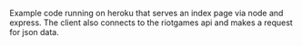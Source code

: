 Example code running on heroku that serves an index page via node and express. The client also connects to the riotgames api and makes a request for json data. 
